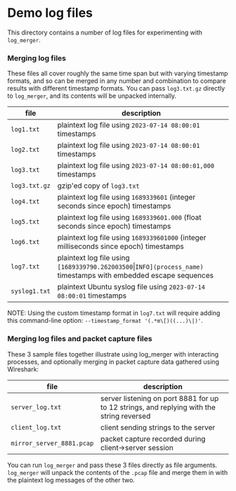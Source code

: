 # Demo log files

This directory contains a number of log files for experimenting with `log_merger`.

### Merging log files

These files all cover roughly the same time span but with varying timestamp formats, and so can be merged in any
number and combination to compare results with different timestamp formats. You can pass `log3.txt.gz` directly to
`log_merger`, and its contents will be unpacked internally.

| file          | description                                                                                                           |
|---------------|-----------------------------------------------------------------------------------------------------------------------|
| `log1.txt`    | plaintext log file using `2023-07-14 08:00:01` timestamps                                                             |
| `log2.txt`    | plaintext log file using `2023-07-14 08:00:01` timestamps                                                             |
| `log3.txt`    | plaintext log file using `2023-07-14 08:00:01,000` timestamps                                                         |
| `log3.txt.gz` | gzip'ed copy of `log3.txt`                                                                                            |
| `log4.txt`    | plaintext log file using `1689339601` (integer seconds since epoch) timestamps                                        |
| `log5.txt`    | plaintext log file using `1689339601.000` (float seconds since epoch) timestamps                                      |
| `log6.txt`    | plaintext log file using `1689339601000` (integer milliseconds since epoch) timestamps                                |
| `log7.txt`    | plaintext log file using `[1689339790.262003500`&#124;`INFO](process_name)` timestamps with embedded escape sequences |
| `syslog1.txt` | plaintext Ubuntu syslog file using `2023-07-14 08:00:01` timestamps                                                   |

NOTE: Using the custom timestamp format in `log7.txt` will require adding this command-line 
option: `--timestamp_format '(.*m\[)((...)\|)'`.


### Merging log files and packet capture files

These 3 sample files together illustrate using log_merger with interacting processes, and optionally
merging in packet capture data gathered using Wireshark:

| file                      | description                                                                               |
|---------------------------|-------------------------------------------------------------------------------------------|
| `server_log.txt`          | server listening on port 8881 for up to 12 strings, and replying with the string reversed |
| `client_log.txt`          | client sending strings to the server                                                      |
| `mirror_server_8881.pcap` | packet capture recorded during client->server session                                     |

You can run `log_merger` and pass these 3 files directly as file arguments. `log_merger` will unpack the contents of the
`.pcap` file and merge them in with the plaintext log messages of the other two.
